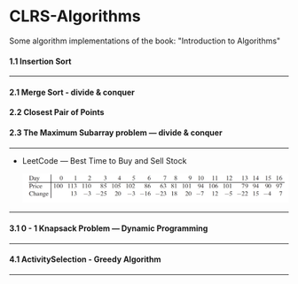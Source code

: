 # CLRS-Algorithms
Some algorithm implementations of the book: "Introduction to Algorithms"

#### 1.1 Insertion Sort

*** 

#### 2.1 Merge Sort - divide & conquer

#### 2.2 Closest Pair of Points

#### 2.3 The Maximum Subarray problem — divide & conquer

***

* LeetCode — Best Time to Buy and Sell Stock

  ![Image is from Introduction to Algorithms](./images/maximumSubarrayExample.jpg "Image is from Introduction to Algorithms")

***

#### 3.1 0 - 1 Knapsack Problem — Dynamic Programming

***

#### 4.1 ActivitySelection - Greedy Algorithm 

***